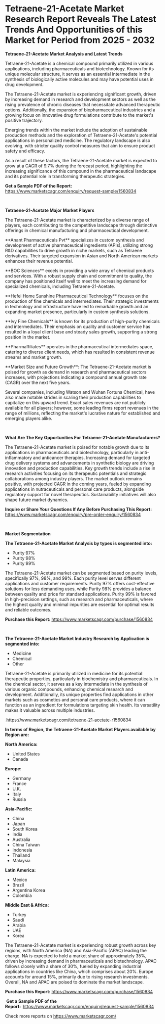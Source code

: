 <p><h1>Tetraene-21-Acetate Market Research Report Reveals The Latest Trends And Opportunities of this Market for Period from 2025 - 2032</h1></p><p><strong>Tetraene-21-Acetate Market Analysis and Latest Trends</strong></p>
<p><p>Tetraene-21-Acetate is a chemical compound primarily utilized in various applications, including pharmaceuticals and biotechnology. Known for its unique molecular structure, it serves as an essential intermediate in the synthesis of biologically active molecules and may have potential uses in drug development. </p><p>The Tetraene-21-Acetate market is experiencing significant growth, driven by increasing demand in research and development sectors as well as the rising prevalence of chronic diseases that necessitate advanced therapeutic options. Additionally, the expansion of biopharmaceutical industries and a growing focus on innovative drug formulations contribute to the market's positive trajectory.</p><p>Emerging trends within the market include the adoption of sustainable production methods and the exploration of Tetraene-21-Acetate's potential applications in personalized medicine. The regulatory landscape is also evolving, with stricter quality control measures that aim to ensure product safety and efficacy.</p><p>As a result of these factors, the Tetraene-21-Acetate market is expected to grow at a CAGR of 9.7% during the forecast period, highlighting the increasing significance of this compound in the pharmaceutical landscape and its potential role in transforming therapeutic strategies.</p></p>
<p><strong>Get a Sample PDF of the Report:&nbsp;</strong> <a href="https://www.marketscagr.com/enquiry/request-sample/1560834?utm_campaign=2294&utm_medium=2&utm_source=Github&utm_content=ia&utm_term=02042025&utm_id=tetraene-21-acetate">https://www.marketscagr.com/enquiry/request-sample/1560834</a></p>
<p>&nbsp;</p>
<p><strong>Tetraene-21-Acetate Major Market Players</strong></p>
<p><p>The Tetraene-21-Acetate market is characterized by a diverse range of players, each contributing to the competitive landscape through distinctive offerings in chemical manufacturing and pharmaceutical development. </p><p>**Anant Pharmaceuticals Pvt** specializes in custom synthesis and development of active pharmaceutical ingredients (APIs), utilizing strong R&D capabilities to drive growth in niche markets, such as Tetraene derivatives. Their targeted expansion in Asian and North American markets enhances their revenue potential.</p><p>**BOC Sciences** excels in providing a wide array of chemical products and services. With a robust supply chain and commitment to quality, the company has positioned itself well to meet the increasing demand for specialized chemicals, including Tetraene-21-Acetate. </p><p>**Hefei Home Sunshine Pharmaceutical Technology** focuses on the production of fine chemicals and intermediates. Their strategic investments in technology and infrastructure have led to remarkable growth and an expanding market presence, particularly in custom synthesis solutions.</p><p>**Ivy Fine Chemicals** is known for its production of high-purity chemicals and intermediates. Their emphasis on quality and customer service has resulted in a loyal client base and steady sales growth, supporting a strong position in the market.</p><p>**Pharmaffiliates** operates in the pharmaceutical intermediates space, catering to diverse client needs, which has resulted in consistent revenue streams and market growth. </p><p>**Market Size and Future Growth**: The Tetraene-21-Acetate market is poised for growth as demand in research and pharmaceutical sectors increases, with projections indicating a compound annual growth rate (CAGR) over the next five years.</p><p>Several companies, including Watson and Wuhan Fortuna Chemical, have also made notable strides in scaling their production capabilities to capitalize on this upward trend. Exact sales revenues are not publicly available for all players; however, some leading firms report revenues in the range of millions, reflecting the market's lucrative nature for established and emerging players alike.</p></p>
<p>&nbsp;</p>
<p><strong>What Are The Key Opportunities For Tetraene-21-Acetate Manufacturers?</strong></p>
<p><p>The Tetraene-21-Acetate market is poised for notable growth due to its applications in pharmaceuticals and biotechnology, particularly in anti-inflammatory and anticancer therapies. Increasing demand for targeted drug delivery systems and advancements in synthetic biology are driving innovation and production capabilities. Key growth trends include a rise in research activities focusing on its therapeutic potentials and strategic collaborations among industry players. The market outlook remains positive, with projected CAGR in the coming years, fueled by expanding applications in nutraceuticals and personal care products, alongside regulatory support for novel therapeutics. Sustainability initiatives will also shape future market dynamics.</p></p>
<p><strong>Inquire or Share Your Questions If Any Before Purchasing This Report:</strong> <a href="https://www.marketscagr.com/enquiry/pre-order-enquiry/1560834?utm_campaign=2294&utm_medium=2&utm_source=Github&utm_content=ia&utm_term=02042025&utm_id=tetraene-21-acetate">https://www.marketscagr.com/enquiry/pre-order-enquiry/1560834</a></p>
<p>&nbsp;</p>
<p><strong>Market Segmentation</strong></p>
<p><strong>The Tetraene-21-Acetate Market Analysis by types is segmented into:</strong></p>
<p><ul><li>Purity 97%</li><li>Purity 98%</li><li>Purity 99%</li></ul></p>
<p><p>The Tetraene-21-Acetate market can be segmented based on purity levels, specifically 97%, 98%, and 99%. Each purity level serves different applications and customer requirements. Purity 97% offers cost-effective solutions for less demanding uses, while Purity 98% provides a balance between quality and price for standard applications. Purity 99% is favored in high-precision settings, such as research and pharmaceuticals, where the highest quality and minimal impurities are essential for optimal results and reliable outcomes.</p></p>
<p><strong>Purchase this Report:&nbsp;</strong><a href="https://www.marketscagr.com/purchase/1560834?utm_campaign=2294&utm_medium=2&utm_source=Github&utm_content=ia&utm_term=02042025&utm_id=tetraene-21-acetate">https://www.marketscagr.com/purchase/1560834</a></p>
<p>&nbsp;</p>
<p><strong>The Tetraene-21-Acetate Market Industry Research by Application is segmented into:</strong></p>
<p><ul><li>Medicine</li><li>Chemical</li><li>Other</li></ul></p>
<p><p>Tetraene-21-Acetate is primarily utilized in medicine for its potential therapeutic properties, particularly in biochemistry and pharmaceuticals. In the chemical sector, it serves as a key intermediate in the synthesis of various organic compounds, enhancing chemical research and development. Additionally, its unique properties find applications in other markets such as cosmetics and personal care products, where it can function as an ingredient for formulations targeting skin health. Its versatility makes it valuable across multiple industries.</p></p>
<p><a href="https://www.marketscagr.com/tetraene-21-acetate-r1560834?utm_campaign=2294&utm_medium=2&utm_source=Github&utm_content=ia&utm_term=02042025&utm_id=tetraene-21-acetate">&nbsp;https://www.marketscagr.com/tetraene-21-acetate-r1560834</a></p>
<p><strong>In terms of Region, the Tetraene-21-Acetate Market Players available by Region are:</strong></p>
<p>
    <p> <strong> North America: </strong>
        <ul>
            <li>United States</li>
            <li>Canada</li>
        </ul>
        </p> 
    <p> <strong> Europe: </strong>
        <ul>
            <li>Germany</li>
            <li>France</li>
            <li>U.K.</li>
            <li>Italy</li>
            <li>Russia</li>
        </ul>
        </p> 
    <p> <strong> Asia-Pacific: </strong>
        <ul>
            <li>China</li>
            <li>Japan</li>
            <li>South Korea</li>
            <li>India</li>
            <li>Australia</li>
            <li>China Taiwan</li>
            <li>Indonesia</li>
            <li>Thailand</li>
            <li>Malaysia</li>
        </ul>
        </p> 
    <p> <strong> Latin America: </strong>
        <ul>
            <li>Mexico</li>
            <li>Brazil</li>
            <li>Argentina Korea</li>
            <li>Colombia</li>
        </ul>
        </p> 
    <p> <strong> Middle East & Africa: </strong>
        <ul>
            <li>Turkey</li>
            <li>Saudi</li>
            <li>Arabia</li>
            <li>UAE</li>
            <li>Korea</li>
        </ul>
    </p>
    </p>
<p><p>The Tetraene-21-Acetate market is experiencing robust growth across key regions, with North America (NA) and Asia-Pacific (APAC) leading the charge. NA is expected to hold a market share of approximately 35%, driven by increasing demand in pharmaceuticals and biotechnology. APAC follows closely with a share of 30%, fueled by expanding industrial applications in countries like China, which comprises about 20%. Europe accounts for around 15%, primarily due to rising research investments. Overall, NA and APAC are poised to dominate the market landscape.</p></p>
<p><strong>Purchase this Report: </strong><a href="https://www.marketscagr.com/purchase/1560834?utm_campaign=2294&utm_medium=2&utm_source=Github&utm_content=ia&utm_term=02042025&utm_id=tetraene-21-acetate">https://www.marketscagr.com/purchase/1560834</a></p>
<p>&nbsp;<strong>Get a Sample PDF of the Report:&nbsp;&nbsp;</strong><a href="https://www.marketscagr.com/enquiry/request-sample/1560834?utm_campaign=2294&utm_medium=2&utm_source=Github&utm_content=ia&utm_term=02042025&utm_id=tetraene-21-acetate">https://www.marketscagr.com/enquiry/request-sample/1560834</a></p>
<p><strong></strong></p>
<p>Check more reports on <a href="https://www.marketscagr.com/?utm_campaign=2294&utm_medium=2&utm_source=Github&utm_content=ia&utm_term=02042025&utm_id=tetraene-21-acetate">https://www.marketscagr.com/</a></p>